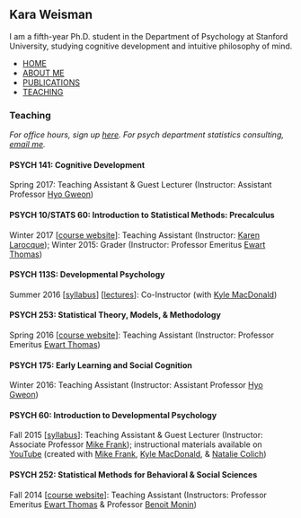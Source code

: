## Kara Weisman

I am a fifth-year Ph.D. student in the Department of Psychology at Stanford University, studying cognitive development and intuitive philosophy of mind.

* [HOME](https://kgweisman.github.io/index)
* [ABOUT ME](https://kgweisman.github.io/about)
* [PUBLICATIONS](https://kgweisman.github.io/publications)
* [TEACHING](https://kgweisman.github.io/teaching)

### Teaching

_For office hours, sign up [here](https://kweisman.youcanbook.me/service/jsps/closed.jsp?cal=nEZiuVmVn7tdtGJzQBnf&ini=1506049785130). For psych department statistics consulting, [email me](mailto:kweisman@stanford.edu)._

#### PSYCH 141: Cognitive Development
Spring 2017: Teaching Assistant & Guest Lecturer (Instructor: Assistant Professor [Hyo Gweon](http://web.stanford.edu/~hyo/Home.html))

#### PSYCH 10/STATS 60: Introduction to Statistical Methods: Precalculus
Winter 2017 [[course website](http://web.stanford.edu/class/psych10/)]: Teaching Assistant (Instructor: [Karen Larocque](https://scholar.google.com/citations?user=sZdV8L4AAAAJ&hl=en)); Winter 2015: Grader (Instructor: Professor Emeritus [Ewart Thomas](https://profiles.stanford.edu/ewart-thomas))

#### PSYCH 113S: Developmental Psychology
Summer 2016 [[syllabus](https://docs.google.com/document/d/10bQfqCTnCajovI9jnAuh-lIanXuYL7Hh14B5Zl4mWlE/edit)] [[lectures](https://drive.google.com/drive/folders/0Byr7S8JB3psTLW03QktZYXNmbW8)]: Co-Instructor (with [Kyle MacDonald](http://kemacdonald.com/))

#### PSYCH 253: Statistical Theory, Models, & Methodology
Spring 2016 [[course website](http://web.stanford.edu/class/psych253/)]: Teaching Assistant (Instructor: Professor Emeritus [Ewart Thomas](https://profiles.stanford.edu/ewart-thomas))

#### PSYCH 175: Early Learning and Social Cognition
Winter 2016: Teaching Assistant (Instructor: Assistant Professor [Hyo Gweon](http://web.stanford.edu/~hyo/Home.html))

#### PSYCH 60: Introduction to Developmental Psychology
Fall 2015 [[syllabus](https://docs.google.com/document/d/1O8L8n-9iD2_kdUlXgbGBENxkuAN23VRNWhq7PT_DqVg/edit)]: Teaching Assistant & Guest Lecturer (Instructor: Associate Professor [Mike Frank](http://web.stanford.edu/~mcfrank/)); instructional materials available on [YouTube](https://www.youtube.com/playlist?list=PL8OT0lrhVRGj74yjkHKd8MZkN7PhswyGB) (created with [Mike Frank](http://web.stanford.edu/~mcfrank/), [Kyle MacDonald](http://kemacdonald.com/), & [Natalie Colich](http://web.stanford.edu/group/mood/cgi-bin/wordpress/?p=216))

#### PSYCH 252: Statistical Methods for Behavioral & Social Sciences
Fall 2014 [[course website](http://web.stanford.edu/class/psych252/index.html)]: Teaching Assistant (Instructors: Professor Emeritus [Ewart Thomas](https://profiles.stanford.edu/ewart-thomas) & Professor [Benoit Monin](https://people.stanford.edu/monin/))